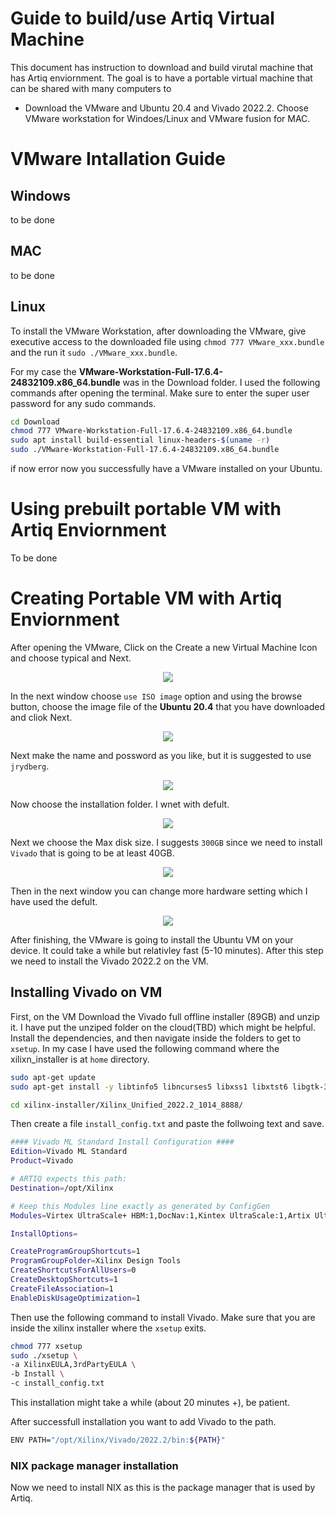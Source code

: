 # Guide to build/use Artiq Virtual Machine

This document has instruction to download and build virutal machine that has Artiq enviornment. The goal is to have a portable virtual machine that can be shared with many computers to 

- Download the VMware and Ubuntu 20.4 and Vivado 2022.2. Choose VMware workstation for Windoes/Linux and VMware fusion for MAC.



# VMware Intallation Guide

## Windows
to be done
## MAC
to be done

## Linux

To install the VMware Workstation, after downloading the VMware, give executive access to the downloaded file using `chmod 777 VMware_xxx.bundle` and the run it `sudo ./VMware_xxx.bundle`.

For my case the **VMware-Workstation-Full-17.6.4-24832109.x86_64.bundle** was in the Download folder. I used the following commands after opening the terminal. Make sure to enter the super user password for any sudo commands. 


```bash
cd Download
chmod 777 VMware-Workstation-Full-17.6.4-24832109.x86_64.bundle
sudo apt install build-essential linux-headers-$(uname -r)
sudo ./VMware-Workstation-Full-17.6.4-24832109.x86_64.bundle
```

if now error now you successfully have a VMware installed on your Ubuntu. 

# Using prebuilt portable VM with Artiq Enviornment
To be done

# Creating Portable VM with Artiq Enviornment

After opening the VMware, Click on the Create a new Virtual Machine Icon and choose typical and Next.
<p align="center">
   <img src="img/VMware/Create_new_vm.png"> 
</p>

In the next window choose `use ISO image` option and using the browse button, choose the image file of the **Ubuntu 20.4** that you have downloaded and cliok Next. 

<p align="center">
   <img src="img/VMware/Iso_image.png"> 
</p>

Next make the name and possword as you like, but it is suggested to use `jrydberg`.


<p align="center">
   <img src="img/VMware/UserName_Pwd.png"> 
</p>

Now choose the installation folder. I wnet with defult.


<p align="center">
   <img src="img/VMware/VM_installing directory.png"> 
</p>

Next we choose the Max disk size. I suggests `300GB` since we need to install `Vivado` that is going to be at least 40GB.

<p align="center">
   <img src="img/VMware/Disk_size.png"> 
</p>

Then in the next window you can change more hardware setting which I have used the defult. 

<p align="center">
   <img src="img/VMware/MoreHWsetup.png"> 
</p>

After finishing, the VMware is going to install the Ubuntu VM on your device. It could take a while but relativley fast (5-10 minutes). After this step we need to install the Vivado 2022.2 on the VM.

## Installing Vivado on VM

First, on the VM Download the Vivado full offline installer (89GB) and unzip it. I have put the unziped folder on the cloud(TBD) which might be helpful. Install the dependencies, and then navigate inside the folders to get to `xsetup`. In my case I have used the following command where the xilixn_installer is at `home` directory.


```bash 
sudo apt-get update
sudo apt-get install -y libtinfo5 libncurses5 libxss1 libxtst6 libgtk-3-0 libcanberra-gtk-module libcanberra-gtk3-module libcurl4 libusb-1.0-0 build-essential
```
```bash
cd xilinx-installer/Xilinx_Unified_2022.2_1014_8888/
```

Then create a file `install_config.txt` and paste the follwoing text and save.

```bash
#### Vivado ML Standard Install Configuration ####
Edition=Vivado ML Standard
Product=Vivado

# ARTIQ expects this path:
Destination=/opt/Xilinx

# Keep this Modules line exactly as generated by ConfigGen
Modules=Virtex UltraScale+ HBM:1,DocNav:1,Kintex UltraScale:1,Artix UltraScale+:1,Spartan-7:1,Artix-7:1,Virtex UltraScale+:1,Vitis Model Composer(Xilinx Toolbox for MATLAB and Simulink. Includes the functionality of System Generator for DSP):1,Zynq UltraScale+ MPSoC:1,Zynq-7000:1,Virtex UltraScale+ 58G:1,Kintex-7:1,Install Devices for Kria SOMs and Starter Kits:1,Kintex UltraScale+:1

InstallOptions=

CreateProgramGroupShortcuts=1
ProgramGroupFolder=Xilinx Design Tools
CreateShortcutsForAllUsers=0
CreateDesktopShortcuts=1
CreateFileAssociation=1
EnableDiskUsageOptimization=1
```

Then use the following command to install Vivado. Make sure that you are inside the xilinx installer where the `xsetup` exits.

```bash
chmod 777 xsetup
sudo ./xsetup \
-a XilinxEULA,3rdPartyEULA \
-b Install \
-c install_config.txt
```
This installation might take a while (about 20 minutes +), be patient.

After successfull installation you want to add Vivado to the path. 
```bash
ENV PATH="/opt/Xilinx/Vivado/2022.2/bin:${PATH}"
```

### NIX package manager installation
Now we need to install NIX as this is the package manager that is used by Artiq. 















